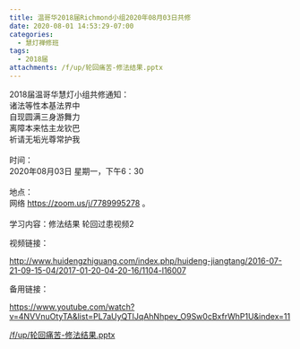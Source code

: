 ```yaml
---
title: 温哥华2018届Richmond小组2020年08月03日共修
date: 2020-08-01 14:53:29-07:00
categories:
  - 慧灯禅修班
tags:
  - 2018届
attachments: /f/up/轮回痛苦-修法结果.pptx
---
```

2018届温哥华慧灯小组共修通知：\
诸法等性本基法界中\
自现圆满三身游舞力\
离障本来怙主龙钦巴\
祈请无垢光尊常护我\
\
时间：\
2020年08月03日 星期一，下午6：30\
\
地点：\
网络 <https://zoom.us/j/7789995278> 。\
\
学习内容：修法结果 轮回过患视频2  

视频链接：

<!--StartFragment-->

<http://www.huidengzhiguang.com/index.php/huideng-jiangtang/2016-07-21-09-15-04/2017-01-20-04-20-16/1104-l16007>

<!--EndFragment-->

备用链接：

<!--StartFragment-->

<https://www.youtube.com/watch?v=4NVVnuOtyTA&list=PL7aUyQTIJqAhNhpev_O9Sw0cBxfrWhP1U&index=11>

[/f/up/轮回痛苦-修法结果.pptx](http://huidengchanxiu.net/hdv/f/up/轮回痛苦-修法结果.pptx)